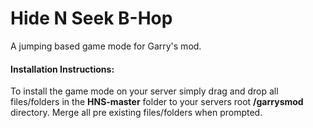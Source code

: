 # Hide N Seek B-Hop

A jumping based game mode for Garry's mod.

#### Installation Instructions:
To install the game mode on your server simply drag and drop all files/folders in the __HNS-master__ folder to your servers root __/garrysmod__ directory. Merge all pre existing files/folders when prompted. 